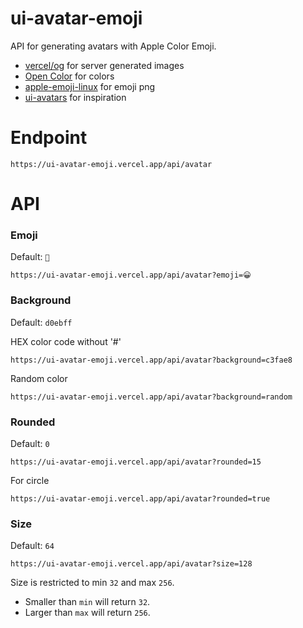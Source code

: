 # ui-avatar-emoji

API for generating avatars with Apple Color Emoji.

- [vercel/og](https://www.npmjs.com/package/@vercel/og) for server generated images
- [Open Color](https://yeun.github.io/open-color/) for colors
- [apple-emoji-linux](https://github.com/samuelngs/apple-emoji-linux) for emoji png
- [ui-avatars](https://ui-avatars.com) for inspiration

# Endpoint

```plaintext
https://ui-avatar-emoji.vercel.app/api/avatar
```

# API

### Emoji

Default: `👻`

```plaintext
https://ui-avatar-emoji.vercel.app/api/avatar?emoji=😀
```

### Background

Default: `d0ebff`

HEX color code without '#'

```plaintext
https://ui-avatar-emoji.vercel.app/api/avatar?background=c3fae8
```

Random color

```plaintext
https://ui-avatar-emoji.vercel.app/api/avatar?background=random
```

### Rounded

Default: `0`

```plaintext
https://ui-avatar-emoji.vercel.app/api/avatar?rounded=15
```

For circle

```plaintext
https://ui-avatar-emoji.vercel.app/api/avatar?rounded=true
```

### Size

Default: `64`

```plaintext
https://ui-avatar-emoji.vercel.app/api/avatar?size=128
```

Size is restricted to min `32` and max `256`.

- Smaller than `min` will return `32`.
- Larger than `max` will return `256`.

###
